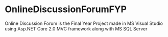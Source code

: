 # OnlineDiscussionForumFYP
Online Discussion Forum is the Final Year Project made in MS Visual Studio using Asp.NET Core 2.0 MVC framework along with MS SQL Server
